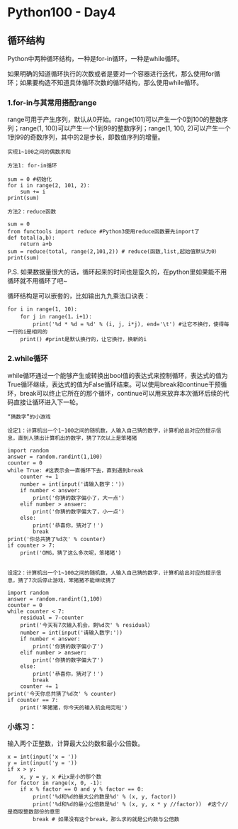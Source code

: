 # Python100 - Day4

## 循环结构

Python中两种循环结构，一种是for-in循环，一种是while循环。

如果明确的知道循环执行的次数或者是要对一个容器进行迭代，那么使用for循环；如果要构造不知道具体循环次数的循环结构，那么使用while循环。

### 1.for-in与其常用搭配range

range可用于产生序列，默认从0开始。range(101)可以产生一个0到100的整数序列；range(1, 100)可以产生一个1到99的整数序列；range(1, 100, 2)可以产生一个1到99的奇数序列，其中的2是步长，即数值序列的增量。

	实现1~100之间的偶数求和

	方法1: for-in循环
	
	sum = 0 #初始化
	for i in range(2, 101, 2):
		sum += i
	print(sum)

	方法2：reduce函数

	sum = 0
	from functools import reduce #Python3使用reduce函数要先import了
	def total(a,b):
		return a+b
	sum = reduce(total, range(2,101,2)) # reduce(函数,list,起始值默认为0）
	print(sum)


P.S. 如果数据量很大的话，循环起来的时间也是蛮久的，在python里如果能不用循环就不用循环了吧~

循环结构是可以嵌套的，比如输出九九乘法口诀表：
	
	for i in range(1, 10):
		for j in range(1，i+1):
			print('%d * %d = %d' % (i, j, i*j), end='\t') #让它不换行，使得每一行的i是相同的
		print() #print是默认换行的，让它换行，换新的i

### 2.while循环

while循环通过一个能够产生或转换出bool值的表达式来控制循环，表达式的值为True循环继续，表达式的值为False循环结束。可以使用break和continue干预循环，break可以终止它所在的那个循环，continue可以用来放弃本次循环后续的代码直接让循环进入下一轮。


	“猜数字”的小游戏

	设定1：计算机出一个1~100之间的随机数，人输入自己猜的数字，计算机给出对应的提示信息，直到人猜出计算机出的数字，猜了7次以上是笨猪猪
	
	import random 
	answer = random.randint(1,100)
	counter = 0
	while True: #这表示会一直循环下去，直到遇到break
		counter += 1
		number = int(input('请输入数字：'))
		if number < answer:
			print('你猜的数字偏小了，大一点')
		elif number > answer:
			print('你猜的数字偏大了，小一点')
		else:
			print('恭喜你，猜对了！')
			break
	print('你总共猜了%d次' % counter)
	if counter > 7:
		print('OMG，猜了这么多次呢，笨猪猪')


	设定2：计算机出一个1~100之间的随机数，人输入自己猜的数字，计算机给出对应的提示信息，猜了7次后停止游戏，笨猪猪不能继续猜了

	import random 
	answer = random.randint(1,100)
	counter = 0
	while counter < 7:
		residual = 7-counter
		print('今天有7次输入机会，剩%d次' % residual）
		number = int(input('请输入数字:'))
		if number < answer:
			print('你猜的数字偏小了')
		elif number > answer:
			print('你猜的数字偏大了')
		else:
			print('恭喜你，猜对了！')
			break
		counter += 1
	print('今天你总共猜了%d次' % counter)
	if counter == 7:
		print('笨猪猪，你今天的输入机会用完啦')

### 小练习：

输入两个正整数，计算最大公约数和最小公倍数。

	x = int(input('x = '))
	y = int(input('y = '))
	if x > y:
	    x, y = y, x #让x是小的那个数
	for factor in range(x, 0, -1):
	    if x % factor == 0 and y % factor == 0:
	        print('%d和%d的最大公约数是%d' % (x, y, factor))
	        print('%d和%d的最小公倍数是%d' % (x, y, x * y //factor))  #这个//是商取整数部份的意思
        	break # 如果没有这个break，那么求的就是公约数与公倍数